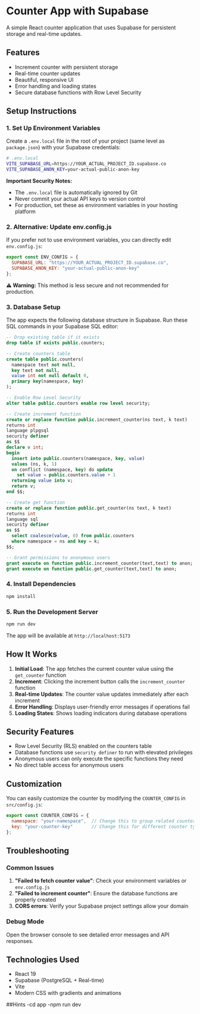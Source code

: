# Counter App with Supabase

A simple React counter application that uses Supabase for persistent storage and real-time updates.

## Features

- Increment counter with persistent storage
- Real-time counter updates
- Beautiful, responsive UI
- Error handling and loading states
- Secure database functions with Row Level Security

## Setup Instructions

### 1. Set Up Environment Variables

Create a `.env.local` file in the root of your project (same level as `package.json`) with your Supabase credentials:

```bash
# .env.local
VITE_SUPABASE_URL=https://YOUR_ACTUAL_PROJECT_ID.supabase.co
VITE_SUPABASE_ANON_KEY=your-actual-public-anon-key
```

**Important Security Notes:**
- The `.env.local` file is automatically ignored by Git
- Never commit your actual API keys to version control
- For production, set these as environment variables in your hosting platform

### 2. Alternative: Update env.config.js

If you prefer not to use environment variables, you can directly edit `env.config.js`:

```javascript
export const ENV_CONFIG = {
  SUPABASE_URL: "https://YOUR_ACTUAL_PROJECT_ID.supabase.co",
  SUPABASE_ANON_KEY: "your-actual-public-anon-key"
};
```

**⚠️ Warning:** This method is less secure and not recommended for production.

### 3. Database Setup

The app expects the following database structure in Supabase. Run these SQL commands in your Supabase SQL editor:

```sql
-- Drop existing table if it exists
drop table if exists public.counters;

-- Create counters table
create table public.counters(
  namespace text not null,
  key text not null,
  value int not null default 0,
  primary key(namespace, key)
);

-- Enable Row Level Security
alter table public.counters enable row level security;

-- Create increment function
create or replace function public.increment_counter(ns text, k text)
returns int
language plpgsql
security definer
as $$
declare v int;
begin
  insert into public.counters(namespace, key, value)
  values (ns, k, 1)
  on conflict (namespace, key) do update
    set value = public.counters.value + 1
  returning value into v;
  return v;
end $$;

-- Create get function
create or replace function public.get_counter(ns text, k text)
returns int
language sql
security definer
as $$
  select coalesce(value, 0) from public.counters
  where namespace = ns and key = k;
$$;

-- Grant permissions to anonymous users
grant execute on function public.increment_counter(text,text) to anon;
grant execute on function public.get_counter(text,text) to anon;
```

### 4. Install Dependencies

```bash
npm install
```

### 5. Run the Development Server

```bash
npm run dev
```

The app will be available at `http://localhost:5173`

## How It Works

1. **Initial Load**: The app fetches the current counter value using the `get_counter` function
2. **Increment**: Clicking the increment button calls the `increment_counter` function
3. **Real-time Updates**: The counter value updates immediately after each increment
4. **Error Handling**: Displays user-friendly error messages if operations fail
5. **Loading States**: Shows loading indicators during database operations

## Security Features

- Row Level Security (RLS) enabled on the counters table
- Database functions use `security definer` to run with elevated privileges
- Anonymous users can only execute the specific functions they need
- No direct table access for anonymous users

## Customization

You can easily customize the counter by modifying the `COUNTER_CONFIG` in `src/config.js`:

```javascript
export const COUNTER_CONFIG = {
  namespace: "your-namespace",  // Change this to group related counters
  key: "your-counter-key"       // Change this for different counter types
};
```

## Troubleshooting

### Common Issues

1. **"Failed to fetch counter value"**: Check your environment variables or `env.config.js`
2. **"Failed to increment counter"**: Ensure the database functions are properly created
3. **CORS errors**: Verify your Supabase project settings allow your domain

### Debug Mode

Open the browser console to see detailed error messages and API responses.

## Technologies Used

- React 19
- Supabase (PostgreSQL + Real-time)
- Vite
- Modern CSS with gradients and animations


##Hints
-cd app
-npm run dev
